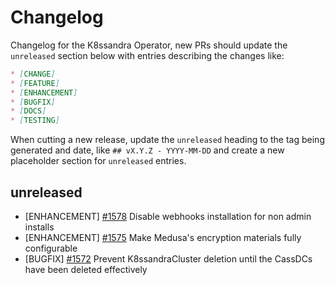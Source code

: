 # Changelog

Changelog for the K8ssandra Operator, new PRs should update the `unreleased` section below with entries describing the changes like:

```markdown
* [CHANGE]
* [FEATURE]
* [ENHANCEMENT]
* [BUGFIX]
* [DOCS]
* [TESTING]
```

When cutting a new release, update the `unreleased` heading to the tag being generated and date, like `## vX.Y.Z - YYYY-MM-DD` and create a new placeholder section for  `unreleased` entries.

## unreleased

* [ENHANCEMENT] [#1578](https://github.com/k8ssandra/k8ssandra-operator/issues/1578) Disable webhooks installation for non admin installs
* [ENHANCEMENT] [#1575](https://github.com/k8ssandra/k8ssandra-operator/issues/1575) Make Medusa's encryption materials fully configurable
* [BUGFIX] [#1572](https://github.com/k8ssandra/k8ssandra-operator/issues/1572) Prevent K8ssandraCluster deletion until the CassDCs have been deleted effectively
